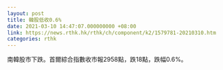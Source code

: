```yaml
---
layout: post
title: 韓股低收0.6%
date: 2021-03-10 14:47:07.000000000 +08:00
link: https://news.rthk.hk/rthk/ch/component/k2/1579781-20210310.htm
categories: rthk
---
```


南韓股市下跌。首爾綜合指數收市報2958點，跌18點，跌幅0.6%。
